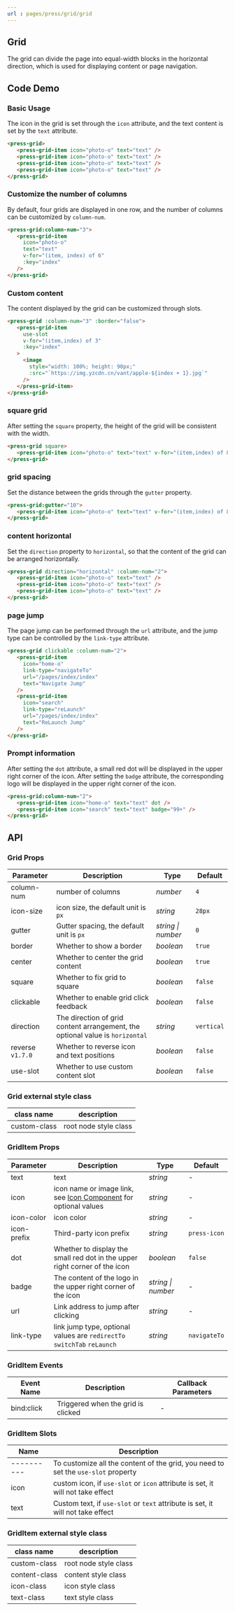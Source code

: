 ```yaml
---
url : pages/press/grid/grid
---
```


## Grid

The grid can divide the page into equal-width blocks in the horizontal direction, which is used for displaying content or page navigation.


## Code Demo

### Basic Usage

The icon in the grid is set through the `icon` attribute, and the text content is set by the `text` attribute.

```html
<press-grid>
   <press-grid-item icon="photo-o" text="text" />
   <press-grid-item icon="photo-o" text="text" />
   <press-grid-item icon="photo-o" text="text" />
   <press-grid-item icon="photo-o" text="text" />
</press-grid>
```

### Customize the number of columns

By default, four grids are displayed in one row, and the number of columns can be customized by `column-num`.

```html
<press-grid:column-num="3">
   <press-grid-item
     icon="photo-o"
     text="text"
     v-for="(item, index) of 6"
     :key="index"
   />
</press-grid>
```

### Custom content

The content displayed by the grid can be customized through slots.

```html
<press-grid :column-num="3" :border="false">
   <press-grid-item
     use-slot
     v-for="(item,index) of 3"
     :key="index"
   >
     <image
       style="width: 100%; height: 90px;"
       :src="`https://img.yzcdn.cn/vant/apple-${index + 1}.jpg`"
     />
   </press-grid-item>
</press-grid>
```

### square grid

After setting the `square` property, the height of the grid will be consistent with the width.

```html
<press-grid square>
   <press-grid-item icon="photo-o" text="text" v-for="(item,index) of 8" :key="index" />
</press-grid>
```

### grid spacing

Set the distance between the grids through the `gutter` property.

```html
<press-grid:gutter="10">
   <press-grid-item icon="photo-o" text="text" v-for="(item,index) of 8" :key="index" />
</press-grid>
```

### content horizontal

Set the `direction` property to `horizontal`, so that the content of the grid can be arranged horizontally.

```html
<press-grid direction="horizontal" :column-num="2">
   <press-grid-item icon="photo-o" text="text" />
   <press-grid-item icon="photo-o" text="text" />
   <press-grid-item icon="photo-o" text="text" />
</press-grid>
```

### page jump

The page jump can be performed through the `url` attribute, and the jump type can be controlled by the `link-type` attribute.

```html
<press-grid clickable :column-num="2">
   <press-grid-item
     icon="home-o"
     link-type="navigateTo"
     url="/pages/index/index"
     text="Navigate Jump"
   />
   <press-grid-item
     icon="search"
     link-type="reLaunch"
     url="/pages/index/index"
     text="ReLaunch Jump"
   />
</press-grid>
```

### Prompt information

After setting the `dot` attribute, a small red dot will be displayed in the upper right corner of the icon. After setting the `badge` attribute, the corresponding logo will be displayed in the upper right corner of the icon.

```html
<press-grid:column-num="2">
   <press-grid-item icon="home-o" text="text" dot />
   <press-grid-item icon="search" text="text" badge="99+" />
</press-grid>
```

## API

### Grid Props

| Parameter        | Description                                                                   | Type               | Default    |
| ---------------- | ----------------------------------------------------------------------------- | ------------------ | ---------- |
| column-num       | number of columns                                                             | _number_           | `4`        |
| icon-size        | icon size, the default unit is `px`                                           | _string_           | `28px`     |
| gutter           | Gutter spacing, the default unit is `px`                                      | _string \| number_ | `0`        |
| border           | Whether to show a border                                                      | _boolean_          | `true`     |
| center           | Whether to center the grid content                                            | _boolean_          | `true`     |
| square           | Whether to fix grid to square                                                 | _boolean_          | `false`    |
| clickable        | Whether to enable grid click feedback                                         | _boolean_          | `false`    |
| direction        | The direction of grid content arrangement, the optional value is `horizontal` | _string_           | `vertical` |
| reverse `v1.7.0` | Whether to reverse icon and text positions                                    | _boolean_          | `false`    |
| use-slot         | Whether to use custom content slot                                            | _boolean_          | `false`    |

### Grid external style class

| class name   | description           |
| ------------ | --------------------- |
| custom-class | root node style class |

### GridItem Props

| Parameter   | Description                                                                | Type               | Default      |
| ----------- | -------------------------------------------------------------------------- | ------------------ | ------------ |
| text        | text                                                                       | _string_           | -            |
| icon        | icon name or image link, see [Icon Component](#/icon) for optional values  | _string_           | -            |
| icon-color  | icon color                                                                 | _string_           | -            |
| icon-prefix | Third-party icon prefix                                                    | _string_           | `press-icon` |
| dot         | Whether to display the small red dot in the upper right corner of the icon | _boolean_          | `false`      |
| badge       | The content of the logo in the upper right corner of the icon              | _string \| number_ | -            |
| url         | Link address to jump after clicking                                        | _string_           | -            |
| link-type   | link jump type, optional values are `redirectTo` `switchTab` `reLaunch`    | _string_           | `navigateTo` |

### GridItem Events

| Event Name | Description                        | Callback Parameters |
| ---------- | ---------------------------------- | ------------------- |
| bind:click | Triggered when the grid is clicked | -                   |

### GridItem Slots

| Name       | Description                                                                       |
| ---------- | --------------------------------------------------------------------------------- |
| ---------- | To customize all the content of the grid, you need to set the `use-slot` property |
| icon       | custom icon, if `use-slot` or `icon` attribute is set, it will not take effect    |
| text       | Custom text, if `use-slot` or `text` attribute is set, it will not take effect    |

### GridItem external style class

| class name    | description           |
| ------------- | --------------------- |
| custom-class  | root node style class |
| content-class | content style class   |
| icon-class    | icon style class      |
| text-class    | text style class      |